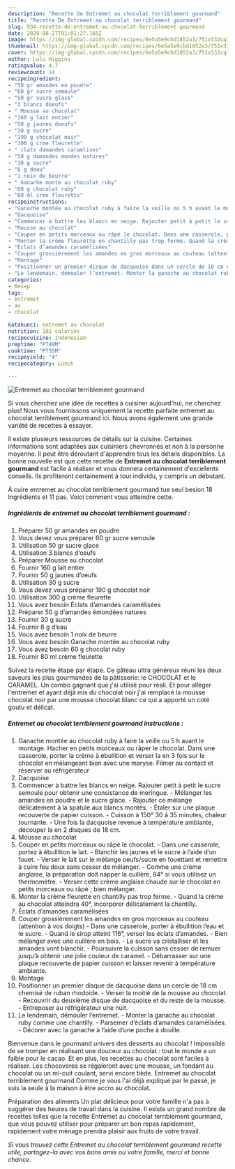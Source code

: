 ```yaml
---
description: "Recette De Entremet au chocolat terriblement gourmand"
title: "Recette De Entremet au chocolat terriblement gourmand"
slug: 934-recette-de-entremet-au-chocolat-terriblement-gourmand
date: 2020-08-27T01:01:27.165Z
image: https://img-global.cpcdn.com/recipes/6e5a5e9cbd1852a3/751x532cq70/entremet-au-chocolat-terriblement-gourmand-photo-principale-de-la-recette.jpg
thumbnail: https://img-global.cpcdn.com/recipes/6e5a5e9cbd1852a3/751x532cq70/entremet-au-chocolat-terriblement-gourmand-photo-principale-de-la-recette.jpg
cover: https://img-global.cpcdn.com/recipes/6e5a5e9cbd1852a3/751x532cq70/entremet-au-chocolat-terriblement-gourmand-photo-principale-de-la-recette.jpg
author: Lulu Higgins
ratingvalue: 4.7
reviewcount: 14
recipeingredient:
- "50 gr amandes en poudre"
- "60 gr sucre semoule"
- "50 gr sucre glace"
- "3 blancs doeufs"
- " Mousse au chocolat"
- "160 g lait entier"
- "50 g jaunes doeufs"
- "30 g sucre"
- "190 g chocolat noir"
- "300 g crme fleurette"
- " clats damandes caramlises"
- "50 g damandes mondes natures"
- "30 g sucre"
- "8 g deau"
- "1 noix de beurre"
- " Ganache monte au chocolat ruby"
- "60 g chocolat ruby"
- "80 ml crme fleurette"
recipeinstructions:
- "Ganache montée au chocolat ruby à faire la veille ou 5 h avant le montage. Hacher en petits morceaux ou râper le chocolat. Dans une casserole, porter la crème à ébullition et verser la en 3 fois sur le chocolat en mélangeant bien avec une maryse. Filmer au contact et réserver au réfrigérateur"
- "Dacquoise"
- "Commencer à battre les blancs en neige. Rajouter petit à petit le sucre semoule pour obtenir une consistance de meringue. Mélanger les amandes en poudre et le sucre glace. Rajouter ce mélange délicatement à la spatule aux blancs montés. Étaler sur une plaque recouverte de papier cuisson. Cuisson à 150° 30 à 35 minutes, chaleur tournante. Une fois la dacquoise revenue à température ambiante, découper la en 2 disques de 18 cm."
- "Mousse au chocolat"
- "Couper en petits morceaux ou râpé le chocolat. Dans une casserole, portez à ébullition le lait.  Blanchir les jaunes et le sucre à l’aide d’un fouet. Verser le lait sur le mélange oeufs/sucre en fouettant et remettre à cuire feu doux sans cesser de mélanger. Comme une crème anglaise, la préparation doit napper la cuillère, 84° si vous utilisez un thermomètre. Verser cette crème anglaise chaude sur le chocolat en petits morceaux ou râpé ; bien mélanger."
- "Monter la crème fleurette en chantilly pas trop ferme. Quand la crème au chocolat atteindra 40°, incorporer délicatement la chantilly."
- "Éclats d’amandes caramélisées"
- "Couper grossièrement les amandes en gros morceaux au couteau (attention à vos doigts) Dans une casserole, porter à ébullition l’eau et le sucre. Quand le sirop atteint 116°, verser les éclats d’amandes. Bien mélanger avec une cuillère en bois. Le sucre va cristalliser et les amandes vont blanchir. Poursuivre la cuisson sans cesser de remuer jusqu’à obtenir une jolie couleur de caramel. Débarrasser sur une plaque recouverte de papier cuisson et laisser revenir à température ambiante."
- "Montage"
- "Positionner un premier disque de dacquoise dans un cercle de 18 cm chemisé de ruban rhodoïde. Verser la moitié de la mousse au chocolat. Recouvrir du deuxième disque de dacquoise et du reste de la mousse. Entreposer au réfrigérateur une nuit."
- "Le lendemain, démouler l’entremet. Monter la ganache au chocolat ruby comme une chantilly. Parsemer d’éclats d’amandes caramélisées. Décorer avec la ganache à l’aide d’une poche à douille."
categories:
- Resep
tags:
- entremet
- au
- chocolat

katakunci: entremet au chocolat 
nutrition: 181 calories
recipecuisine: Indonesian
preptime: "PT40M"
cooktime: "PT35M"
recipeyield: "4"
recipecategory: Lunch

---
```



![Entremet au chocolat terriblement gourmand](https://img-global.cpcdn.com/recipes/6e5a5e9cbd1852a3/751x532cq70/entremet-au-chocolat-terriblement-gourmand-photo-principale-de-la-recette.jpg)

Si vous cherchez une idée de recettes à cuisiner aujourd'hui, ne cherchez plus! Nous vous fournissons uniquement la recette parfaite entremet au chocolat terriblement gourmand ici. Nous avons également une grande variété de recettes à essayer.

Il existe plusieurs ressources de détails sur la cuisine. Certaines informations sont adaptées aux cuisiniers chevronnés et non à la personne moyenne. Il peut être déroutant d'apprendre tous les détails disponibles. La bonne nouvelle est que cette recette de <strong> Entremet au chocolat terriblement gourmand </strong> est facile à réaliser et vous donnera certainement d'excellents conseils. Ils profiteront certainement à tout individu, y compris un débutant.

<!--inarticleads1-->

À cuire entremet au chocolat terriblement gourmand tue seul besion 18 Ingrédients et 11 pas. Voici comment vous atteindre cette.

##### Ingrédients de entremet au chocolat terriblement gourmand :

1. Préparer 50 gr amandes en poudre
1. Vous devez vous préparer 60 gr sucre semoule
1. Utilisation 50 gr sucre glace
1. Utilisation 3 blancs d’oeufs
1. Préparer  Mousse au chocolat
1. Fournir 160 g lait entier
1. Fournir 50 g jaunes d’oeufs
1. Utilisation 30 g sucre
1. Vous devez vous préparer 190 g chocolat noir
1. Utilisation 300 g crème fleurette
1. Vous avez besoin  Éclats d’amandes caramélisées
1. Préparer 50 g d’amandes émondées natures
1. Fournir 30 g sucre
1. Fournir 8 g d’eau
1. Vous avez besoin 1 noix de beurre
1. Vous avez besoin  Ganache montée au chocolat ruby
1. Vous avez besoin 60 g chocolat ruby
1. Fournir 80 ml crème fleurette


Suivez la recette étape par étape. Ce gâteau ultra généreux réuni les deux saveurs les plus gourmandes de la pâtisserie: le CHOCOLAT et le CARAMEL. Un combo gagnant que j&#39;ai utilisé pour réali. Et pour alléger l&#39;entremet et ayant déjà mis du chocolat noir j&#39;ai remplacé la mousse chocolat noir par une mousse chocolat blanc ce qui a apporté un coté goutu et délicat. 

<!--inarticleads2-->

##### Entremet au chocolat terriblement gourmand instructions :

1. Ganache montée au chocolat ruby à faire la veille ou 5 h avant le montage. Hacher en petits morceaux ou râper le chocolat. Dans une casserole, porter la crème à ébullition et verser la en 3 fois sur le chocolat en mélangeant bien avec une maryse. Filmer au contact et réserver au réfrigérateur
1. Dacquoise
1. Commencer à battre les blancs en neige. Rajouter petit à petit le sucre semoule pour obtenir une consistance de meringue. - Mélanger les amandes en poudre et le sucre glace. - Rajouter ce mélange délicatement à la spatule aux blancs montés. - Étaler sur une plaque recouverte de papier cuisson. - Cuisson à 150° 30 à 35 minutes, chaleur tournante. - Une fois la dacquoise revenue à température ambiante, découper la en 2 disques de 18 cm.
1. Mousse au chocolat
1. Couper en petits morceaux ou râpé le chocolat. - Dans une casserole, portez à ébullition le lait.  - Blanchir les jaunes et le sucre à l’aide d’un fouet. - Verser le lait sur le mélange oeufs/sucre en fouettant et remettre à cuire feu doux sans cesser de mélanger. - Comme une crème anglaise, la préparation doit napper la cuillère, 84° si vous utilisez un thermomètre. - Verser cette crème anglaise chaude sur le chocolat en petits morceaux ou râpé ; bien mélanger.
1. Monter la crème fleurette en chantilly pas trop ferme. - Quand la crème au chocolat atteindra 40°, incorporer délicatement la chantilly.
1. Éclats d’amandes caramélisées
1. Couper grossièrement les amandes en gros morceaux au couteau (attention à vos doigts) - Dans une casserole, porter à ébullition l’eau et le sucre. - Quand le sirop atteint 116°, verser les éclats d’amandes. - Bien mélanger avec une cuillère en bois. - Le sucre va cristalliser et les amandes vont blanchir. - Poursuivre la cuisson sans cesser de remuer jusqu’à obtenir une jolie couleur de caramel. - Débarrasser sur une plaque recouverte de papier cuisson et laisser revenir à température ambiante.
1. Montage
1. Positionner un premier disque de dacquoise dans un cercle de 18 cm chemisé de ruban rhodoïde. - Verser la moitié de la mousse au chocolat. - Recouvrir du deuxième disque de dacquoise et du reste de la mousse. - Entreposer au réfrigérateur une nuit.
1. Le lendemain, démouler l’entremet. - Monter la ganache au chocolat ruby comme une chantilly. - Parsemer d’éclats d’amandes caramélisées. - Décorer avec la ganache à l’aide d’une poche à douille.


Bienvenue dans le gourmand univers des desserts au chocolat ! Impossible de se tromper en réalisant une douceur au chocolat : tout le monde a un faible pour le cacao. Et en plus, les recettes au chocolat sont faciles à réaliser. Les chocovores se régaleront avec une mousse, un fondant au chocolat ou un mi-cuit coulant, servi encore tiède. Entremet au chocolat terriblement gourmand Comme je vous l&#39;ai déjà expliqué par le passé, je suis la seule à la maison à être accro au chocolat. 

<!--inarticleads1-->

<p>
Préparation des aliments Un plat délicieux pour votre famille n'a pas à suggérer des heures de travail dans la cuisine. Il existe un grand nombre de recettes telles que la recette Entremet au chocolat terriblement gourmand, que vous pouvez utiliser pour préparer un bon repas rapidement, rapidement votre ménage prendra plaisir aux fruits de votre travail.
</p>

<p>
<i>Si vous trouvez cette Entremet au chocolat terriblement gourmand recette utile, partagez-la avec vos bons amis ou votre famille, merci et bonne chance.</i>
</p>
